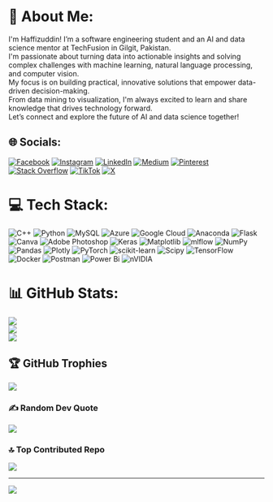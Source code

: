 # 💫 About Me:
I'm Haffizuddin! I’m a software engineering student and an AI and data science mentor at TechFusion in Gilgit, Pakistan. <br>I'm passionate about turning data into actionable insights and solving complex challenges with machine learning, natural language processing, and computer vision. <br>My focus is on building practical, innovative solutions that empower data-driven decision-making. <br>From data mining to visualization, I'm always excited to learn and share knowledge that drives technology forward. <br>Let’s connect and explore the future of AI and data science together!


## 🌐 Socials:
[![Facebook](https://img.shields.io/badge/Facebook-%231877F2.svg?logo=Facebook&logoColor=white)](https://facebook.com/@Haffiz-Ud-Din) [![Instagram](https://img.shields.io/badge/Instagram-%23E4405F.svg?logo=Instagram&logoColor=white)](https://instagram.com/@haffiz_ud_din) [![LinkedIn](https://img.shields.io/badge/LinkedIn-%230077B5.svg?logo=linkedin&logoColor=white)](https://linkedin.com/in/@haffizuddin) [![Medium](https://img.shields.io/badge/Medium-12100E?logo=medium&logoColor=white)](https://medium.com/@@haffizuddin7899) [![Pinterest](https://img.shields.io/badge/Pinterest-%23E60023.svg?logo=Pinterest&logoColor=white)](https://pinterest.com/@haffizuddin78) [![Stack Overflow](https://img.shields.io/badge/-Stackoverflow-FE7A16?logo=stack-overflow&logoColor=white)](https://stackoverflow.com/users/23751225) [![TikTok](https://img.shields.io/badge/TikTok-%23000000.svg?logo=TikTok&logoColor=white)](https://tiktok.com/@@haffizuddin92) [![X](https://img.shields.io/badge/X-black.svg?logo=X&logoColor=white)](https://x.com/@HAFFIZUDDIN8) 

# 💻 Tech Stack:
![C++](https://img.shields.io/badge/c++-%2300599C.svg?style=for-the-badge&logo=c%2B%2B&logoColor=white) ![Python](https://img.shields.io/badge/python-3670A0?style=for-the-badge&logo=python&logoColor=ffdd54) ![MySQL](https://img.shields.io/badge/mysql-4479A1.svg?style=for-the-badge&logo=mysql&logoColor=white) ![Azure](https://img.shields.io/badge/azure-%230072C6.svg?style=for-the-badge&logo=microsoftazure&logoColor=white) ![Google Cloud](https://img.shields.io/badge/GoogleCloud-%234285F4.svg?style=for-the-badge&logo=google-cloud&logoColor=white) ![Anaconda](https://img.shields.io/badge/Anaconda-%2344A833.svg?style=for-the-badge&logo=anaconda&logoColor=white) ![Flask](https://img.shields.io/badge/flask-%23000.svg?style=for-the-badge&logo=flask&logoColor=white) ![Canva](https://img.shields.io/badge/Canva-%2300C4CC.svg?style=for-the-badge&logo=Canva&logoColor=white) ![Adobe Photoshop](https://img.shields.io/badge/adobe%20photoshop-%2331A8FF.svg?style=for-the-badge&logo=adobe%20photoshop&logoColor=white) ![Keras](https://img.shields.io/badge/Keras-%23D00000.svg?style=for-the-badge&logo=Keras&logoColor=white) ![Matplotlib](https://img.shields.io/badge/Matplotlib-%23ffffff.svg?style=for-the-badge&logo=Matplotlib&logoColor=black) ![mlflow](https://img.shields.io/badge/mlflow-%23d9ead3.svg?style=for-the-badge&logo=numpy&logoColor=blue) ![NumPy](https://img.shields.io/badge/numpy-%23013243.svg?style=for-the-badge&logo=numpy&logoColor=white) ![Pandas](https://img.shields.io/badge/pandas-%23150458.svg?style=for-the-badge&logo=pandas&logoColor=white) ![Plotly](https://img.shields.io/badge/Plotly-%233F4F75.svg?style=for-the-badge&logo=plotly&logoColor=white) ![PyTorch](https://img.shields.io/badge/PyTorch-%23EE4C2C.svg?style=for-the-badge&logo=PyTorch&logoColor=white) ![scikit-learn](https://img.shields.io/badge/scikit--learn-%23F7931E.svg?style=for-the-badge&logo=scikit-learn&logoColor=white) ![Scipy](https://img.shields.io/badge/SciPy-%230C55A5.svg?style=for-the-badge&logo=scipy&logoColor=%white) ![TensorFlow](https://img.shields.io/badge/TensorFlow-%23FF6F00.svg?style=for-the-badge&logo=TensorFlow&logoColor=white) ![Docker](https://img.shields.io/badge/docker-%230db7ed.svg?style=for-the-badge&logo=docker&logoColor=white) ![Postman](https://img.shields.io/badge/Postman-FF6C37?style=for-the-badge&logo=postman&logoColor=white) ![Power Bi](https://img.shields.io/badge/power_bi-F2C811?style=for-the-badge&logo=powerbi&logoColor=black) ![nVIDIA](https://img.shields.io/badge/nVIDIA-%2376B900.svg?style=for-the-badge&logo=nVIDIA&logoColor=white)
# 📊 GitHub Stats:
![](https://github-readme-stats.vercel.app/api?username=haffizuddin7899&theme=dark&hide_border=false&include_all_commits=true&count_private=true)<br/>
![](https://github-readme-streak-stats.herokuapp.com/?user=haffizuddin7899&theme=dark&hide_border=false)<br/>
![](https://github-readme-stats.vercel.app/api/top-langs/?username=haffizuddin7899&theme=dark&hide_border=false&include_all_commits=true&count_private=true&layout=compact)

## 🏆 GitHub Trophies
![](https://github-profile-trophy.vercel.app/?username=haffizuddin7899&theme=radical&no-frame=false&no-bg=false&margin-w=4)

### ✍️ Random Dev Quote
![](https://quotes-github-readme.vercel.app/api?type=horizontal&theme=radical)

### 🔝 Top Contributed Repo
![](https://github-contributor-stats.vercel.app/api?username=haffizuddin7899&limit=5&theme=dark&combine_all_yearly_contributions=true)

---
[![](https://visitcount.itsvg.in/api?id=haffizuddin7899&icon=0&color=0)](https://visitcount.itsvg.in)

<!-- Proudly created with GPRM ( https://gprm.itsvg.in ) -->
